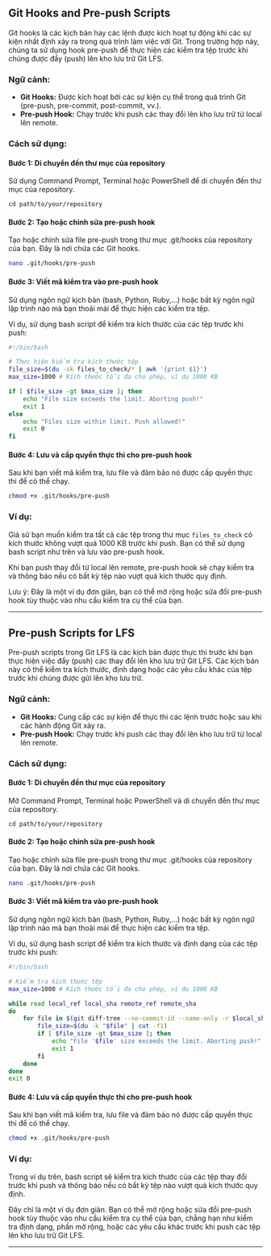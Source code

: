 ## Git Hooks and Pre-push Scripts

Git hooks là các kịch bản hay các lệnh được kích hoạt tự động khi các sự kiện nhất định xảy ra trong quá trình làm việc với Git. Trong trường hợp này, chúng ta sử dụng hook pre-push để thực hiện các kiểm tra tệp trước khi chúng được đẩy (push) lên kho lưu trữ Git LFS.

### Ngữ cảnh:

- **Git Hooks:** Được kích hoạt bởi các sự kiện cụ thể trong quá trình Git (pre-push, pre-commit, post-commit, vv.).
- **Pre-push Hook:** Chạy trước khi push các thay đổi lên kho lưu trữ từ local lên remote.

### Cách sử dụng:

#### Bước 1: Di chuyển đến thư mục của repository

Sử dụng Command Prompt, Terminal hoặc PowerShell để di chuyển đến thư mục của repository.

```
cd path/to/your/repository
```

#### Bước 2: Tạo hoặc chỉnh sửa pre-push hook

Tạo hoặc chỉnh sửa file pre-push trong thư mục .git/hooks của repository của bạn. Đây là nơi chứa các Git hooks.

```bash
nano .git/hooks/pre-push
```

#### Bước 3: Viết mã kiểm tra vào pre-push hook

Sử dụng ngôn ngữ kịch bản (bash, Python, Ruby,...) hoặc bất kỳ ngôn ngữ lập trình nào mà bạn thoải mái để thực hiện các kiểm tra tệp.

Ví dụ, sử dụng bash script để kiểm tra kích thước của các tệp trước khi push:

```bash
#!/bin/bash

# Thực hiện kiểm tra kích thước tệp
file_size=$(du -sk files_to_check/* | awk '{print $1}')
max_size=1000 # Kích thước tối đa cho phép, ví dụ 1000 KB

if [ $file_size -gt $max_size ]; then
    echo "File size exceeds the limit. Aborting push!"
    exit 1
else
    echo "Files size within limit. Push allowed!"
    exit 0
fi
```

#### Bước 4: Lưu và cấp quyền thực thi cho pre-push hook

Sau khi bạn viết mã kiểm tra, lưu file và đảm bảo nó được cấp quyền thực thi để có thể chạy.

```bash
chmod +x .git/hooks/pre-push
```

### Ví dụ:

Giả sử bạn muốn kiểm tra tất cả các tệp trong thư mục `files_to_check` có kích thước không vượt quá 1000 KB trước khi push. Bạn có thể sử dụng bash script như trên và lưu vào pre-push hook.

Khi bạn push thay đổi từ local lên remote, pre-push hook sẽ chạy kiểm tra và thông báo nếu có bất kỳ tệp nào vượt quá kích thước quy định.

Lưu ý: Đây là một ví dụ đơn giản, bạn có thể mở rộng hoặc sửa đổi pre-push hook tùy thuộc vào nhu cầu kiểm tra cụ thể của bạn.

---

## Pre-push Scripts for LFS

Pre-push scripts trong Git LFS là các kịch bản được thực thi trước khi bạn thực hiện việc đẩy (push) các thay đổi lên kho lưu trữ Git LFS. Các kịch bản này có thể kiểm tra kích thước, định dạng hoặc các yêu cầu khác của tệp trước khi chúng được gửi lên kho lưu trữ.

### Ngữ cảnh:

- **Git Hooks:** Cung cấp các sự kiện để thực thi các lệnh trước hoặc sau khi các hành động Git xảy ra.
- **Pre-push Hook:** Chạy trước khi push các thay đổi lên kho lưu trữ từ local lên remote.

### Cách sử dụng:

#### Bước 1: Di chuyển đến thư mục của repository

Mở Command Prompt, Terminal hoặc PowerShell và di chuyển đến thư mục của repository.

```
cd path/to/your/repository
```

#### Bước 2: Tạo hoặc chỉnh sửa pre-push hook

Tạo hoặc chỉnh sửa file pre-push trong thư mục .git/hooks của repository của bạn. Đây là nơi chứa các Git hooks.

```bash
nano .git/hooks/pre-push
```

#### Bước 3: Viết mã kiểm tra vào pre-push hook

Sử dụng ngôn ngữ kịch bản (bash, Python, Ruby,...) hoặc bất kỳ ngôn ngữ lập trình nào mà bạn thoải mái để thực hiện các kiểm tra tệp.

Ví dụ, sử dụng bash script để kiểm tra kích thước và định dạng của các tệp trước khi push:

```bash
#!/bin/bash

# Kiểm tra kích thước tệp
max_size=1000 # Kích thước tối đa cho phép, ví dụ 1000 KB

while read local_ref local_sha remote_ref remote_sha
do
    for file in $(git diff-tree --no-commit-id --name-only -r $local_sha $remote_sha); do
        file_size=$(du -k "$file" | cut -f1)
        if [ $file_size -gt $max_size ]; then
            echo "File '$file' size exceeds the limit. Aborting push!"
            exit 1
        fi
    done
done
exit 0
```

#### Bước 4: Lưu và cấp quyền thực thi cho pre-push hook

Sau khi bạn viết mã kiểm tra, lưu file và đảm bảo nó được cấp quyền thực thi để có thể chạy.

```bash
chmod +x .git/hooks/pre-push
```

### Ví dụ:

Trong ví dụ trên, bash script sẽ kiểm tra kích thước của các tệp thay đổi trước khi push và thông báo nếu có bất kỳ tệp nào vượt quá kích thước quy định.

Đây chỉ là một ví dụ đơn giản. Bạn có thể mở rộng hoặc sửa đổi pre-push hook tùy thuộc vào nhu cầu kiểm tra cụ thể của bạn, chẳng hạn như kiểm tra định dạng, phần mở rộng, hoặc các yêu cầu khác trước khi push các tệp lên kho lưu trữ Git LFS.

---
